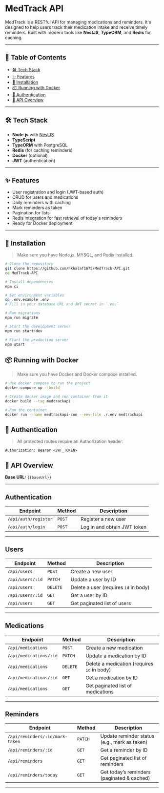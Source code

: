 # MedTrack API

MedTrack is a RESTful API for managing medications and reminders. It's designed to help users track their medication intake and receive timely reminders. Built with modern tools like **NestJS**, **TypeORM**, and **Redis** for caching.

---

## 🧭 Table of Contents

- [🛠️ Tech Stack](#️-tech-stack)
- [✨ Features](#-features)
- [🚀 Installation](#-installation)
- [📦 Running with Docker](#-running-with-docker)
- [🔐 Authentication](#-authentication)
- [📘 API Overview](#-api-overview)

---

## 🛠️ Tech Stack

- **Node.js** with [NestJS](https://nestjs.com/)
- **TypeScript**
- **TypeORM** with PostgreSQL
- **Redis** (for caching reminders)
- **Docker** (optional)
- **JWT** (authentication)

---

## ✨ Features

- User registration and login (JWT-based auth)
- CRUD for users and medications
- Daily reminders with caching
- Mark reminders as taken
- Pagination for lists
- Redis integration for fast retrieval of today's reminders
- Ready for Docker deployment

---

## 🚀 Installation

> Make sure you have Node.js, MYSQL, and Redis installed.

```bash
# Clone the repository
git clone https://github.com/hkhalaf1675/MedTrack-API.git
cd MedTrack-API

# Install dependencies
npm ci

# Set environment variables
cp .env.example .env
# Fill in your database URL and JWT secret in `.env`

# Run migrations
npm run migrate

# Start the development server
npm run start:dev

# Start the production server
npm start
```

## 📦 Running with Docker

> Make sure you have Docker and Docker compose installed.

```bash
# Use docker compose to run the project
docker-compose up --build

# Create docker image and run container from it
docker build --tag medtrackapi .

# Run the container
docker run --name medtrackapi-con --env-file ./.env medtrackapi
```

## 🔐 Authentication

> All protected routes require an Authorization header:

```http
Authorization: Bearer <JWT_TOKEN>
```

## 📘 API Overview <a name="api-overview"></a>  
**Base URL:** `{{baseUrl}}`  

---

## Authentication  
| Endpoint | Method | Description |  
|----------|--------|-------------|  
| `/api/auth/register` | `POST` | Register a new user |  
| `/api/auth/login` | `POST` | Log in and obtain JWT token |  

---

## Users  
| Endpoint | Method | Description |  
|----------|--------|-------------|  
| `/api/users` | `POST` | Create a new user |  
| `/api/users/:id` | `PATCH` | Update a user by ID |  
| `/api/users` | `DELETE` | Delete a user (requires `id` in body) |  
| `/api/users/:id` | `GET` | Get a user by ID |  
| `/api/users` | `GET` | Get paginated list of users |  

---

## Medications  
| Endpoint | Method | Description |  
|----------|--------|-------------|  
| `/api/medications` | `POST` | Create a new medication |  
| `/api/medications/:id` | `PATCH` | Update a medication by ID |  
| `/api/medications` | `DELETE` | Delete a medication (requires `id` in body) |  
| `/api/medications/:id` | `GET` | Get a medication by ID |  
| `/api/medications` | `GET` | Get paginated list of medications |  

---

## Reminders  
| Endpoint | Method | Description |  
|----------|--------|-------------|  
| `/api/reminders/:id/mark-taken` | `PATCH` | Update reminder status (e.g., mark as taken) |  
| `/api/reminders/:id` | `GET` | Get a reminder by ID |  
| `/api/reminders` | `GET` | Get paginated list of reminders |  
| `/api/reminders/today` | `GET` | Get today’s reminders (paginated & cached) |  

---